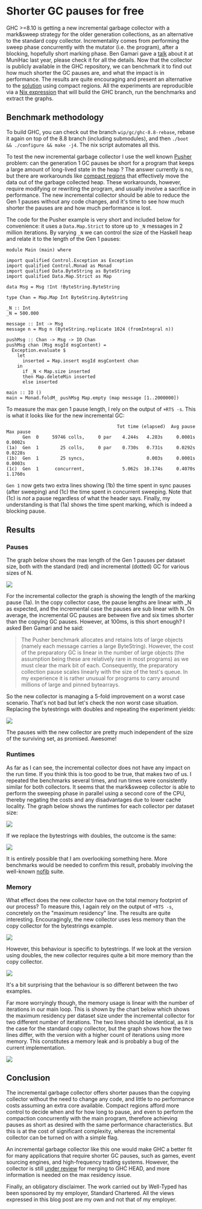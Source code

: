# Shorter GC pauses for free

GHC >=8.10 is getting a new incremental garbage collector with a mark&sweep strategy for the older generation collections, as an alternative to the standard copy collector. Incrementality comes from performing the sweep phase concurrently with the mutator (i.e. the program), after a blocking, hopefully short marking phase. Ben Gamari gave a [talk][1] about it at MuniHac last year, please check it for all the details. Now that the collector is publicly available in the GHC repository, we can benchmark it to find out how much shorter the GC pauses are, and what the impact is in performance. The results are quite encouraging and present an alternative to the [solution][2] using compact regions. All the experiments are reproducible via a [Nix expression][nix] that will build the GHC branch, run the benchmarks and extract the graphs.

## Benchmark methodology
To build GHC, you can check out the branch `wip/gc/ghc-8.8-rebase`, rebase it again on top of the 8.8 branch (including submodules), and then `./boot && ./configure && make -j4`. The nix script automates all this.

To test the new incremental garbage collector I use the well known [Pusher][3] problem: can the generation 1 GC pauses be short for a program that keeps a large amount of long-lived state in the heap ? The answer currently is no, but there are workarounds like [compact regions][4] that effectively move the data out of the garbage collected heap. These workarounds, however, require modifying or rewriting the program, and usually involve a sacrifice in performance. The new incremental collector should be able to reduce the Gen 1 pauses without any code changes, and it's time to see how much shorter the pauses are and how much performance is lost.

The code for the Pusher example is very short and included below for convenience: it uses a `Data.Map.Strict` to store up to `_N` messages in 2 million iterations. By varying `_N` we can control the size of the Haskell heap and relate it to the length of the Gen 1 pauses:
```
module Main (main) where

import qualified Control.Exception as Exception
import qualified Control.Monad as Monad
import qualified Data.ByteString as ByteString
import qualified Data.Map.Strict as Map

data Msg = Msg !Int !ByteString.ByteString

type Chan = Map.Map Int ByteString.ByteString

_N :: Int
_N = 500.000

message :: Int -> Msg
message n = Msg n (ByteString.replicate 1024 (fromIntegral n))

pushMsg :: Chan -> Msg -> IO Chan
pushMsg chan (Msg msgId msgContent) =
  Exception.evaluate $
    let
      inserted = Map.insert msgId msgContent chan
    in
      if _N < Map.size inserted
      then Map.deleteMin inserted
      else inserted

main :: IO ()
main = Monad.foldM_ pushMsg Map.empty (map message [1..2000000])
```

To measure the max gen 1 pause length, I rely on the output of `+RTS -s`. This is what it looks like for the new incremental GC:
```
                                         Tot time (elapsed)  Avg pause  Max pause
      Gen  0     59746 colls,     0 par    4.244s   4.283s     0.0001s    0.0002s
(1a)  Gen  1        25 colls,     0 par    0.730s   0.731s     0.0292s    0.0228s
(1b)  Gen  1        25 syncs,                       0.003s     0.0001s    0.0003s
(1c)  Gen  1      concurrent,              5.062s  10.174s     0.4070s    1.1760s

```

`Gen 1` now gets two extra lines showing (1b) the time spent in sync pauses (after sweeping) and (1c) the time spent in concurrent sweeping. Note that (1c) is *not* a pause regardless of what the header says. Finally, my understanding is that (1a) shows the time spent marking, which is indeed a blocking pause.

## Results
### Pauses

The graph below shows the max length of the Gen 1 pauses per dataset size, both with the standard (red) and incremental (dotted) GC for various sizes of N.

![][pauses]

For the incremental collector the graph is showing the length of the marking pause (1a). In the copy collector case, the pause lengths are linear with _N as expected, and the incremental case the pauses are sub linear with N. On average, the incremental GC pauses are between five and six times shorter than the copying GC pauses. However, at 100ms, is this short enough? I asked Ben Gamari and he said:

>The Pusher benchmark allocates and retains lots of large objects (namely each message carries a large ByteString).
> However, the cost of the preparatory GC is linear in the number of large
> objects (the assumption being these are relatively rare in most
> programs) as we must clear the mark bit of each. Consequently, the
> preparatory collection pause scales linearly with the size of the test's queue. 
> In my experience it is rather unusual for programs to carry around millions of large and pinned bytearrays.

So the new collector is managing a 5-fold improvement on a worst case scenario. That's not bad but let's check the non worst case situation. Replacing the bytestrings with doubles and repeating the experiment yields:

![][pauses.double]

The pauses with the new collector are pretty much independent of the size of the surviving set, as promised. Awesome!

### Runtimes

As far as I can see, the incremental collector does not have any impact on the run time. If you think this is too good to be true, that makes two of us. I repeated the benchmarks several times, and run times were consistently similar for both collectors. It seems that the mark&sweep collector is able to perform the sweeping phase in parallel using a second core of the CPU, thereby negating the costs and any disadvantages due to lower cache locality. The graph below shows the runtimes for each collector per dataset size:

![][runtimes]

If we replace the bytestrings with doubles, the outcome is the same:

![][runtimes.double]

It is entirely possible that I am overlooking something here. More benchmarks would be needed to confirm this result, probably involving the well-known [nofib][nofib] suite.

### Memory

What effect does the new collector have on the total memory footprint of our process? To measure this, I again rely on the output of `+RTS -s`, concretely on the "maximum residency" line. The results are quite interesting. Encouragingly, the new collector uses less memory than the copy collector for the bytestrings example. 

![][maxResidency]

However, this behaviour is specific to bytestrings. If we look at the version using doubles, the new collector requires quite a bit more memory than the copy collector. 

![][maxResidency.double]

It's a bit surprising that the behaviour is so different between the two examples.

Far more worryingly though, the memory usage is linear with the number of iterations in our main loop. This is shown by the chart below which shows the maximum residency per dataset size under the incremental collector for two different number of iterations. The two lines should be identical, as it is the case for the standard copy collector, but the graph shows how the two lines differ, with the version with a higher count of iterations using more memory. This constitutes a memory leak and is probably a bug of the current implementation.

![][maxResidencyPerIterations]

## Conclusion

The incremental garbage collector offers shorter pauses than the copying collector without the need to change any code, and little to no performance costs assuming an extra core available. Compact regions afford more control to decide when and for how long to pause, and even to perform the compaction concurrently with the main program, therefore achieving pauses as short as desired with the same performance characteristics. But this is at the cost of significant complexity, whereas the incremental collector can be turned on with a simple flag.

An incremental garbage collector like this one would make GHC a better fit for many applications that require shorter GC pauses, such as games, event sourcing engines, and high-frequency trading systems. However, the collector is still [under review][5] for merging to GHC HEAD, and more information is needed on the max residency issue.

Finally, an obligatory disclaimer. The work carried out by Well-Typed has been sponsored by my employer, Standard Chartered. All the views expressed in this blog post are my own and not that of my employer. 

[1]: https://www.youtube.com/watch?v=7_ig6r2C-d4
[2]: https://www.reddit.com/r/haskell/comments/81r6z0/trying_out_ghc_compact_regions_for_improved/
[3]: https://stackoverflow.com/questions/36772017/reducing-garbage-collection-pause-time-in-a-haskell-program
[4]: http://hackage.haskell.org/package/compact-0.1.0.1
[5]: https://gitlab.haskell.org/ghc/ghc/merge_requests/972
[pauses]: Pauses.PusherBS.Normal.svg
[pauses.double]: Pauses.PusherDouble.Normal.svg
[runtimes]: Runtimes.PusherBS.Normal.svg
[runtimes.double]: Runtimes.PusherDouble.Normal.svg
[maxResidency]: MaxResidency.PusherBS.Normal.svg
[maxResidency.double]: MaxResidency.PusherDouble.Normal.svg
[maxResidencyPerIterations]: MaxResidency.PusherDouble.Incremental.svg
[nix]: https://github.com/pepeiborra/gc-benchmarks/blob/master/default.nix
[nofib]: https://gitlab.haskell.org/ghc/ghc/wikis/building/running-no-fib
